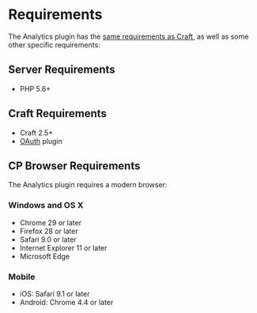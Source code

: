 # Requirements

The Analytics plugin has the [same requirements as Craft](https://craftcms.com/docs/requirements), as well as some other specific requirements:

## Server Requirements

- PHP 5.6+

## Craft Requirements

- Craft 2.5+
- [OAuth](https://github.com/dukt/oauth) plugin

## CP Browser Requirements

The Analytics plugin requires a modern browser:

### Windows and OS X

- Chrome 29 or later
- Firefox 28 or later
- Safari 9.0 or later
- Internet Explorer 11 or later
- Microsoft Edge

### Mobile

- iOS: Safari 9.1 or later
- Android: Chrome 4.4 or later
